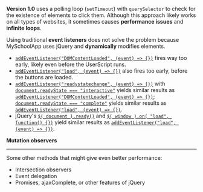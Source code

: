 **Version 1.0** uses a polling loop (`setTimeout`) with `querySelector` to check for the existence of elements to click them. Although this approach likely works on all types of websites, it sometimes causes **performance issues** and **infinite loops**.

Using traditional **event listeners** does not solve the problem because MySchoolApp uses jQuery and **dynamically** modifies elements.
- [`addEventListener("DOMContentLoaded", (event) => {})`](https://developer.mozilla.org/en-US/docs/Web/API/Document/DOMContentLoaded_event) fires way too early, likely even before the UserScript runs.
- [`addEventListener("load", (event) => {})`](https://developer.mozilla.org/en-US/docs/Web/API/Window/load_event) also fires too early, before the buttons are loaded.
- [`addEventListener("readystatechange", (event) => {})`](https://developer.mozilla.org/en-US/docs/Web/API/Document/readystatechange_event) with [`document.readyState === "interactive"`](https://developer.mozilla.org/en-US/docs/Web/API/Document/readyState#readystatechange_as_an_alternative_to_domcontentloaded_event) yields similar results as [`addEventListener("DOMContentLoaded", (event) => {})`](https://developer.mozilla.org/en-US/docs/Web/API/Document/DOMContentLoaded_event); [`document.readyState === "complete"`](https://developer.mozilla.org/en-US/docs/Web/API/Document/readyState#readystatechange_as_an_alternative_to_load_event) yields similar results as [`addEventListener("load", (event) => {})`](https://developer.mozilla.org/en-US/docs/Web/API/Window/load_event).
- jQuery's [`$( document ).ready()`](https://learn.jquery.com/using-jquery-core/document-ready/) and [`$( window ).on( "load", function() {})`](https://learn.jquery.com/using-jquery-core/document-ready/) yield similar results as [`addEventListener("load", (event) => {})`](https://developer.mozilla.org/en-US/docs/Web/API/Window/load_event).

**Mutation observers** 
***

Some other methods that might give even better performance: 
- Intersection observers
- Event delegation
- Promises, ajaxComplete, or other features of jQuery
